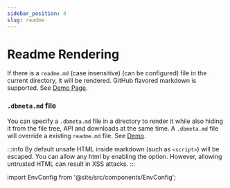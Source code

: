 ```yaml
---
sidebar_position: 4
slug: readme
---
```

# Readme Rendering

If there is a `readme.md` (case insensitive) (can be configured) file in the current directory, it will be rendered. GitHub flavored markdown is supported. See [Demo Page](https://dir-demo.adriansoftware.de/examples/).

### `.dbmeta.md` file
You can specify a `.dbmeta.md` file in a directory to render it while also hiding it from the file tree, API and downloads at the same time. A `.dbmeta.md` file will override a existing `readme.md` file. See [Demo](https://dir-demo.adriansoftware.de/examples/markdown/).

:::info
By default unsafe HTML inside markdown (such as `<script>`) will be escaped. You can allow any html by enabling the option. However, allowing untrusted HTML can result in XSS attacks.
:::



import EnvConfig from '@site/src/components/EnvConfig';

<EnvConfig name="README_RENDER|README_NAME|README_FIRST|ALLOW_RAW_HTML|README_META" init="true|readme.md;readme.txt;readme.html;readme;read.me;read\ me;liesmich.md;liesmich.txt;liesmich;lies\ mich;index.html;index.htm;index.txt;license|false|false|true" values="true,false|<string>|true,false|true,false|true,false" versions="1.1|3.2|3.2|1.1|3.5" desc="|The case-insensitive file names seperated by a semicolon which should be rendered|Render the readme above the file tree instead of below it.||Renders a .dbmeta.md file if it exists" />